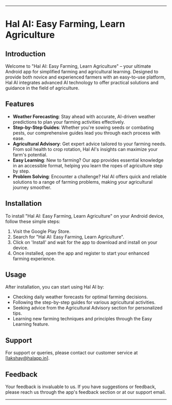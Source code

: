 

---

# Hal AI: Easy Farming, Learn Agriculture

## Introduction

Welcome to "Hal AI: Easy Farming, Learn Agriculture" – your ultimate Android app for simplified farming and agricultural learning. Designed to provide both novice and experienced farmers with an easy-to-use platform, Hal AI integrates advanced AI technology to offer practical solutions and guidance in the field of agriculture.

## Features

- **Weather Forecasting**: Stay ahead with accurate, AI-driven weather predictions to plan your farming activities effectively.
- **Step-by-Step Guides**: Whether you're sowing seeds or combating pests, our comprehensive guides lead you through each process with ease.
- **Agricultural Advisory**: Get expert advice tailored to your farming needs. From soil health to crop rotation, Hal AI's insights can maximize your farm's potential.
- **Easy Learning**: New to farming? Our app provides essential knowledge in an accessible format, helping you learn the ropes of agriculture step by step.
- **Problem Solving**: Encounter a challenge? Hal AI offers quick and reliable solutions to a range of farming problems, making your agricultural journey smoother.

## Installation

To install "Hal AI: Easy Farming, Learn Agriculture" on your Android device, follow these simple steps:

1. Visit the Google Play Store.
2. Search for "Hal AI: Easy Farming, Learn Agriculture".
3. Click on 'Install' and wait for the app to download and install on your device.
4. Once installed, open the app and register to start your enhanced farming experience.

## Usage

After installation, you can start using Hal AI by:

- Checking daily weather forecasts for optimal farming decisions.
- Following the step-by-step guides for various agricultural activities.
- Seeking advice from the Agricultural Advisory section for personalized tips.
- Learning new farming techniques and principles through the Easy Learning feature.

## Support

For support or queries, please contact our customer service at [lakshay@halapp.in].

## Feedback

Your feedback is invaluable to us. If you have suggestions or feedback, please reach us through the app's feedback section or at our support email.

---
